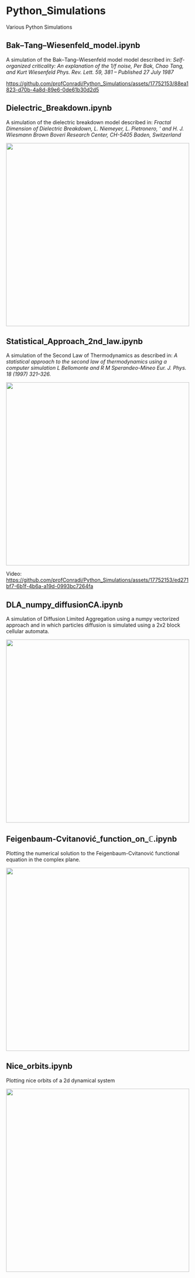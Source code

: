 # Python_Simulations
Various Python Simulations

## Bak–Tang–Wiesenfeld_model.ipynb
A simulation of the Bak–Tang–Wiesenfeld model model described in:
_Self-organized criticality: An explanation of the 1/f noise, Per Bak, Chao Tang, and Kurt Wiesenfeld Phys. Rev. Lett. 59, 381 – Published 27 July 1987_

https://github.com/profConradi/Python_Simulations/assets/17752153/88ea1823-d70b-4a8d-89e6-0de61b30d2d5





## Dielectric_Breakdown.ipynb
A simulation of the dielectric breakdown model described in:
_Fractal Dimension of Dielectric Breakdown, L. Niemeyer, L. Pietronero, ' and H. J. Wiesmann Brown Boveri Research Center, CH-5405 Baden, Switzerland_

<img src="/images/db_patterns2.png" width="500"/>


## Statistical_Approach_2nd_law.ipynb
A simulation of the Second Law of Thermodynamics as described in:
_A statistical approach to the second law of thermodynamics using a computer simulation L Bellomonte and R M Sperandeo-Mineo Eur. J. Phys. 18 (1997) 321–326._

<img src="/images/frame17800.png" width="500"/>

Video:
https://github.com/profConradi/Python_Simulations/assets/17752153/ed271bf7-6b1f-4b6a-a19d-0993bc7264fa


## DLA_numpy_diffusionCA.ipynb
A simulation of Diffusion Limited Aggregation using a numpy vectorized approach and in which particles diffusion is simulated using a 2x2 block cellular automata.

<img src="/images/dla_fast_2.png" width="500"/>

## Feigenbaum-Cvitanović_function_on_ℂ.ipynb
Plotting the numerical solution to the Feigenbaum-Cvitanović functional equation in the complex plane.  

<img src="/images/feigenbaum-cvitanovic_function.jpeg" width="500"/>


## Nice_orbits.ipynb
Plotting nice orbits of a 2d dynamical system  

<img src="/images/popart_546_455.png" width="500"/>
